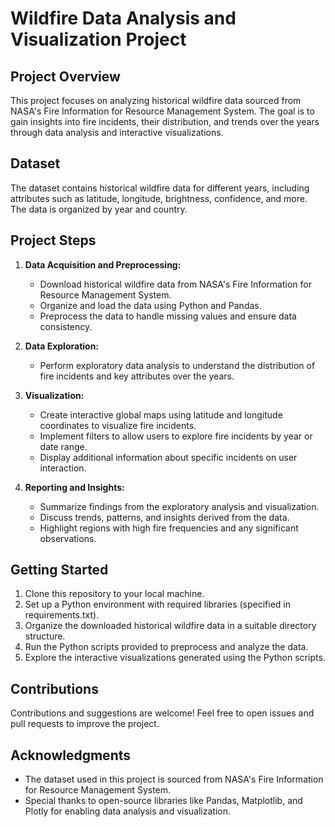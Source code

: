 # Wildfire Data Analysis and Visualization Project

## Project Overview

This project focuses on analyzing historical wildfire data sourced from NASA's Fire Information for Resource Management System. The goal is to gain insights into fire incidents, their distribution, and trends over the years through data analysis and interactive visualizations.

## Dataset

The dataset contains historical wildfire data for different years, including attributes such as latitude, longitude, brightness, confidence, and more. The data is organized by year and country.

## Project Steps

1. **Data Acquisition and Preprocessing:**
   - Download historical wildfire data from NASA's Fire Information for Resource Management System.
   - Organize and load the data using Python and Pandas.
   - Preprocess the data to handle missing values and ensure data consistency.

2. **Data Exploration:**
   - Perform exploratory data analysis to understand the distribution of fire incidents and key attributes over the years.

3. **Visualization:**
   - Create interactive global maps using latitude and longitude coordinates to visualize fire incidents.
   - Implement filters to allow users to explore fire incidents by year or date range.
   - Display additional information about specific incidents on user interaction.

4. **Reporting and Insights:**
   - Summarize findings from the exploratory analysis and visualization.
   - Discuss trends, patterns, and insights derived from the data.
   - Highlight regions with high fire frequencies and any significant observations.

## Getting Started

1. Clone this repository to your local machine.
2. Set up a Python environment with required libraries (specified in requirements.txt).
3. Organize the downloaded historical wildfire data in a suitable directory structure.
4. Run the Python scripts provided to preprocess and analyze the data.
5. Explore the interactive visualizations generated using the Python scripts.

## Contributions

Contributions and suggestions are welcome! Feel free to open issues and pull requests to improve the project.

## Acknowledgments

- The dataset used in this project is sourced from NASA's Fire Information for Resource Management System.
- Special thanks to open-source libraries like Pandas, Matplotlib, and Plotly for enabling data analysis and visualization.
